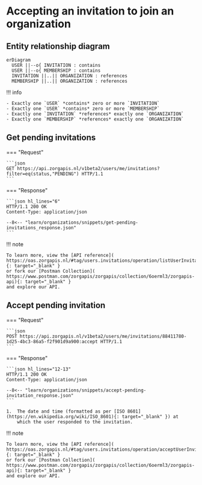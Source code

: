 ﻿# Accepting an invitation to join an organization

## Entity relationship diagram

``` mermaid
erDiagram
  USER ||--o{ INVITATION : contains
  USER ||--o{ MEMBERSHIP : contains
  INVITATION ||..|| ORGANIZATION : references
  MEMBERSHIP ||..|| ORGANIZATION : references
```

!!! info

    - Exactly one `USER` *contains* zero or more `INVITATION`
    - Exactly one `USER` *contains* zero or more `MEMBERSHIP`
    - Exactly one `INVITATION` *references* exactly one `ORGANIZATION`
    - Exactly one `MEMBERSHIP` *references* exactly one `ORGANIZATION`

## Get pending invitations

=== "Request"

    ```json
    GET https://api.zorgapis.nl/v1beta2/users/me/invitations?filter=eq(status,"PENDING") HTTP/1.1
    ```

=== "Response"

    ```json hl_lines="6"
    HTTP/1.1 200 OK
    Content-Type: application/json

    --8<-- "learn/organizations/snippets/get-pending-invitations_response.json"
    ```

!!! note

    To learn more, view the [API reference](
    https://oas.zorgapis.nl/#tag/users.invitations/operation/listUserInvitations){: target="_blank" }
    or fork our [Postman Collection](
    https://www.postman.com/zorgapis/zorgapis/collection/6oerml3/zorgapis-api){: target="_blank" }
    and explore our API.

## Accept pending invitation

=== "Request"

    ```json
    POST https://api.zorgapis.nl/v1beta2/users/me/invitations/88411780-1d25-4bc3-86a5-f2f901d9a900:accept HTTP/1.1
    ```

=== "Response"

    ```json hl_lines="12-13"
    HTTP/1.1 200 OK
    Content-Type: application/json

    --8<-- "learn/organizations/snippets/accept-pending-invitation_response.json"
    ```

    1.  The date and time (formatted as per [ISO 8601](https://en.wikipedia.org/wiki/ISO_8601){: target="_blank" }) at
        which the user responded to the invitation.

!!! note

    To learn more, view the [API reference](
    https://oas.zorgapis.nl/#tag/users.invitations/operation/acceptUserInvitation){: target="_blank" }
    or fork our [Postman Collection](
    https://www.postman.com/zorgapis/zorgapis/collection/6oerml3/zorgapis-api){: target="_blank" }
    and explore our API.